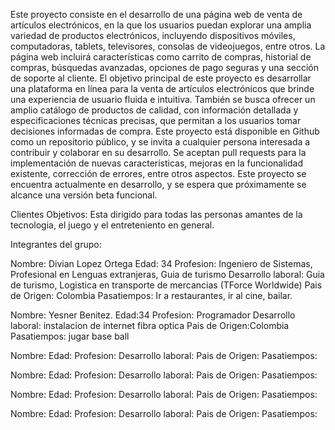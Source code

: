 Este proyecto consiste en el desarrollo de una página web de venta de artículos electrónicos, en la que los usuarios puedan explorar una amplia variedad de productos electrónicos, incluyendo dispositivos móviles, computadoras, tablets, televisores, consolas de videojuegos, entre otros. La página web incluirá características como carrito de compras, historial de compras, búsquedas avanzadas, opciones de pago seguras y una sección de soporte al cliente. El objetivo principal de este proyecto es desarrollar una plataforma en línea para la venta de artículos electrónicos que brinde una experiencia de usuario fluida e intuitiva. También se busca ofrecer un amplio catálogo de productos de calidad, con información detallada y especificaciones técnicas precisas, que permitan a los usuarios tomar decisiones informadas de compra. Este proyecto está disponible en Github como un repositorio público, y se invita a cualquier persona interesada a contribuir y colaborar en su desarrollo. Se aceptan pull requests para la implementación de nuevas características, mejoras en la funcionalidad existente, corrección de errores, entre otros aspectos. Este proyecto se encuentra actualmente en desarrollo, y se espera que próximamente se alcance una versión beta funcional.

Clientes Objetivos: Esta dirigido para todas las personas amantes de la tecnologia, el juego y el entreteniento en general. 

Integrantes del grupo:

Nombre: Divian Lopez Ortega
Edad: 34 
Profesion: Ingeniero de Sistemas, Profesional en Lenguas extranjeras, Guia de turismo
Desarrollo laboral: Guia de turismo, Logistica en transporte de mercancias (TForce Worldwide)
Pais de Origen: Colombia
Pasatiempos: Ir a restaurantes, ir al cine, bailar. 


Nombre: Yesner Benitez.
Edad:34
Profesion: Programador
Desarrollo laboral: instalacion de internet fibra optica
Pais de Origen:Colombia
Pasatiempos: jugar base ball

Nombre:
Edad:
Profesion:
Desarrollo laboral:
Pais de Origen:
Pasatiempos:

Nombre:
Edad:
Profesion:
Desarrollo laboral:
Pais de Origen:
Pasatiempos:

Nombre:
Edad:
Profesion:
Desarrollo laboral:
Pais de Origen:
Pasatiempos:

Nombre:
Edad:
Profesion:
Desarrollo laboral:
Pais de Origen:
Pasatiempos:
